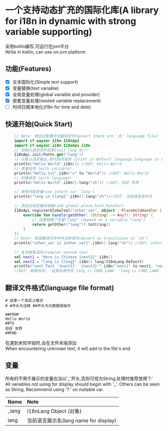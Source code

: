 # 一个支持动态扩充的国际化库(A library for i18n in dynamic with strong variable supporting)
采用kotlin编写,可运行在jvm平台  
Write in kotlin, can use on jvm platform
## 功能(Features)
- [x] 文本国际化(Simple text support)
- [x] 变量替换(text variable)
- [x] 全局变量处理(global variable and provider)
- [x] 嵌套变量处理(nested variable replacement)
- [ ] 时间日期本地化(i18n for time and date)
## 快速开始(Quick Start)
```kotlin
    // Note: 假设已配置中文翻译文件(Assert there are 'zh' language file)
    import cf.wayzer.i18n.I18nApi
    import cf.wayzer.i18n.I18nApi.i18n
    // 初始化语言文件目录(init lang dir)
    I18nApi.init(Paths.get("lang"))
    // 以默认语言输出,即代码内语言 (print in default language,language in code)
    println("Hello World".i18n()) //OUT: Hello World
    // 变量支持 (with variable)
    println("Hello {v}".i18n("v" to "World")) //OUT: Hello World
    // 切换语言 (with language)
    println("Hello World".i18n().lang("zh")) //OUT: 你好 世界
    
    // 使用内部变量(use intern var 'lang')
    println("lang is {lang}".i18n().lang("zh"))//OUT: 当前语言是中文
    
    // 添加全局变量处理器(add global place_hold_handler)
    I18nApi.registerGlobalVal("other_var", object : PlaceHoldHandler {
        override fun handle(getOther: (String) -> Any?): String? {
            // 这里依赖了变量"lang" (depend on a variable "lang")
            return getOther("lang")?.toString()
        }
    })
    // Note: 假设翻译文件中并没有该句(Assert no translation in 'zh')
    println("other_var is {other_var}".i18n().lang("zh")) //OUT: other_var is zh 
    
    // 复杂嵌套语句(complex nested use)
    val nest1 = "Here is Chinese {nest2}".i18n()
    val nest2 = "lang is {lang}".i18n().lang(I18nLang.Default)
    println("nest Test '{nest1}' '{nest2}'".i18n("nest1" to nest1, "nest2" to nest2).lang("zh"))
    //OUT: 嵌套测试: '这里将是中文 lang is CODE_LANG' 'lang is CODE_LANG'
```
## 翻译文件格式(language file format)
```
# 这是一个自定义格式
# #开头为注释 ##开头为元数据或指令

##FROM
Hello World
##TO
你好 世界
##END
```
在遇到未知字段时,会在文件末端添加  
When encountering unknown text, it will add to the file's end

## 变量
所有的不用于展示的变量应当以'\_'开头,否则可视为String,处理时推荐使用'?.'  
All variables not using for display should begin with '\_'. Others can
be seen as String. Recommend using '?.' on nullable var.

| Name | Note |
|:---|:---|
| _lang | I18nLang Object (对象) |
| lang | 当前语言展示名(lang name for display) |
